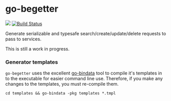 # go-begetter

[![](https://godoc.org/github.com/brianstarke/go-begetter?status.svg)](http://godoc.org/github.com/brianstarke/go-begetter)
[![Build Status](https://travis-ci.org/brianstarke/go-begetter.svg)](https://travis-ci.org/brianstarke/go-begetter)

Generate serializable and typesafe search/create/update/delete requests to pass to services.

This is still a work in progress.

### Generator templates

`go-begetter` uses the excellent [go-bindata](https://github.com/jteeuwen/go-bindata) tool to compile it's templates in to the executable for easier command line use.  Therefore, if you make any changes to the templates, you must re-compile them.

`cd templates && go-bindata -pkg templates *.tmpl`
